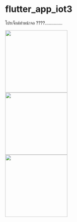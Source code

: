 # flutter_app_iot3

โปรเจ็กต์ทำหน้าจอ ????..............

<img src="https://user-images.githubusercontent.com/89175047/138214589-6b62a48a-5180-4f6b-908b-c72dd8c5920e.png" width="200">
<br>
<img src="https://user-images.githubusercontent.com/89175047/138214662-a7b3b7e3-14ef-428f-aad7-9e7bbe5a75de.png" width="200">
<br>
<img src="https://user-images.githubusercontent.com/89175047/138214695-b9dc951c-2fd6-4398-9a32-9bd1603b295e.png" width="200">
